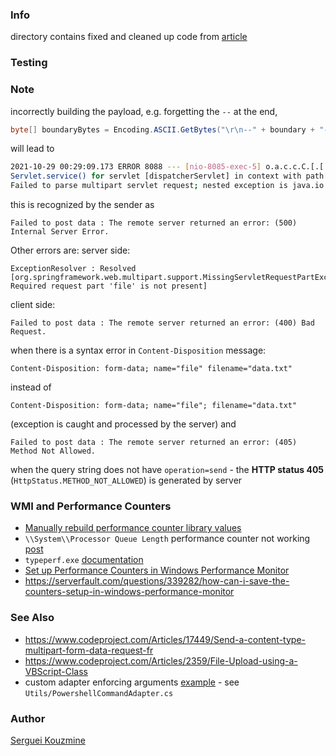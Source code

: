 ### Info

directory contains fixed and cleaned up code from [article](https://www.codeproject.com/Articles/8600/UploadFileEx-C-s-WebClient-UploadFile-with-more-fu)

### Testing

### Note

incorrectly building the payload, e.g. forgetting the `--` at the end,

```c#
byte[] boundaryBytes = Encoding.ASCII.GetBytes("\r\n--" + boundary + "--\r\n");
```
will lead to
```sh
2021-10-29 00:29:09.173 ERROR 8088 --- [nio-8085-exec-5] o.a.c.c.C.[.[.[/].[dispatcherServlet]    : 
Servlet.service() for servlet [dispatcherServlet] in context with path [] threw exception [Request processing failed; nested exception is org.springframework.web.multipart.MultipartException: 
Failed to parse multipart servlet request; nested exception is java.io.IOException: org.apache.tomcat.util.http.fileupload.FileUploadException: Stream ended unexpectedly] with root causeorg.apache.tomcat.util.http.fileupload.MultipartStream$MalformedStreamException: Stream ended unexpectedly
```
this is recognized by the sender as
```text
Failed to post data : The remote server returned an error: (500) Internal Server Error.
```
Other errors are:
server side:
```text
ExceptionResolver : Resolved [org.springframework.web.multipart.support.MissingServletRequestPartException: Required request part 'file' is not present]
```
client side:
```text
Failed to post data : The remote server returned an error: (400) Bad Request.
```
when there is a syntax error in `Content-Disposition` message:
```text
Content-Disposition: form-data; name="file" filename="data.txt"
```
instead of
```text
Content-Disposition: form-data; name="file"; filename="data.txt"
```
(exception is caught and processed by the server)
and
```text
Failed to post data : The remote server returned an error: (405) Method Not Allowed.
```
when the query string does not have `operation=send` - the __HTTP status 405__ (`HttpStatus.METHOD_NOT_ALLOWED`) is generated by server

### WMI and Performance Counters

  * [Manually rebuild performance counter library values](https://docs.microsoft.com/en-US/troubleshoot/windows-server/performance/rebuild-performance-counter-library-values)
  * `\\System\\Processor Queue Length` performance counter not working [post](https://docs.microsoft.com/en-us/answers/questions/702384/systemprocessor-queue-length-performance-counter-n.html)
  * `typeperf.exe` [documentation](https://docs.microsoft.com/en-us/windows-server/administration/windows-commands/typeperf)
  * [Set up Performance Counters in Windows Performance Monitor](https://docs.microsoft.com/en-us/dynamics365/business-central/dev-itpro/administration/set-up-performance-counters-performance-monitor)
  * https://serverfault.com/questions/339282/how-can-i-save-the-counters-setup-in-windows-performance-monitor
### See Also

  * https://www.codeproject.com/Articles/17449/Send-a-content-type-multipart-form-data-request-fr
  * https://www.codeproject.com/Articles/2359/File-Upload-using-a-VBScript-Class
  * custom adapter enforcing arguments [example](https://www.codeproject.com/Articles/5318610/One-More-Solution-to-Calling-PowerShell-from-Cshar) - see `Utils/PowershellCommandAdapter.cs`
  
### Author
[Serguei Kouzmine](kouzmine_serguei@yahoo.com)

